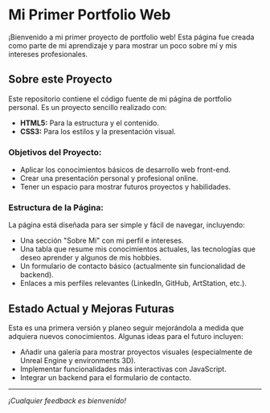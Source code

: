 # Mi Primer Portfolio Web

¡Bienvenido a mi primer proyecto de portfolio web! 
Esta página fue creada como parte de mi aprendizaje y para mostrar un poco sobre mí y mis intereses profesionales.

## Sobre este Proyecto

Este repositorio contiene el código fuente de mi página de portfolio personal. Es un proyecto sencillo realizado con:

* **HTML5:** Para la estructura y el contenido.
* **CSS3:** Para los estilos y la presentación visual.

### Objetivos del Proyecto:

* Aplicar los conocimientos básicos de desarrollo web front-end.
* Crear una presentación personal y profesional online.
* Tener un espacio para mostrar futuros proyectos y habilidades.

### Estructura de la Página:

La página está diseñada para ser simple y fácil de navegar, incluyendo:

* Una sección "Sobre Mí" con mi perfil e intereses.
* Una tabla que resume mis conocimientos actuales, las tecnologías que deseo aprender y algunos de mis hobbies.
* Un formulario de contacto básico (actualmente sin funcionalidad de backend).
* Enlaces a mis perfiles relevantes (LinkedIn, GitHub, ArtStation, etc.).

## Estado Actual y Mejoras Futuras

Esta es una primera versión y planeo seguir mejorándola a medida que adquiera nuevos conocimientos. Algunas ideas para el futuro incluyen:

* Añadir una galería para mostrar proyectos visuales (especialmente de Unreal Engine y environments 3D).
* Implementar funcionalidades más interactivas con JavaScript.
* Integrar un backend para el formulario de contacto.

---

*¡Cualquier feedback es bienvenido!*

